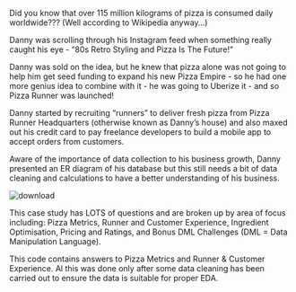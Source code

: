 Did you know that over 115 million kilograms of pizza is consumed daily worldwide??? (Well according to Wikipedia anyway…)

Danny was scrolling through his Instagram feed when something really caught his eye - “80s Retro Styling and Pizza Is The Future!”

Danny was sold on the idea, but he knew that pizza alone was not going to help him get seed funding to expand his new Pizza Empire - so he had one more genius idea to combine with it - he was going to Uberize it - and so Pizza Runner was launched!

Danny started by recruiting “runners” to deliver fresh pizza from Pizza Runner Headquarters (otherwise known as Danny’s house) and also maxed out his credit card to pay freelance developers to build a mobile app to accept orders from customers.

Aware of the importance of data collection to his business growth, Danny presented an ER diagram of his database but this still needs a bit of data cleaning and calculations to have a better understanding of his business.

![download](https://github.com/Originalfemo/Danny-Ma-Case-Study-2-Pizza-runner-/assets/66992229/23802455-89af-4ac2-ba64-f678d91dda23)

This case study has LOTS of questions and are broken up by area of focus including: Pizza Metrics, Runner and Customer Experience, Ingredient Optimisation, Pricing and Ratings, and Bonus DML Challenges (DML = Data Manipulation Language).

This code contains answers to Pizza Metrics and Runner & Customer Experience. Al this was done only after some data cleaning has been carried out to ensure the data is suitable for proper EDA.

